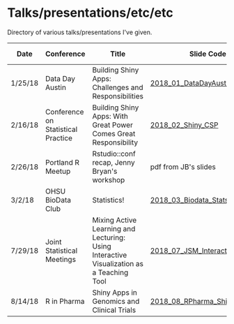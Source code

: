 # Talks/presentations/etc/etc

Directory of various talks/presentations I've given.


Date | Conference | Title | Slide Code | Slides Rendered
---|---|---|---|---
1/25/18 | Data Day Austin | Building Shiny Apps: Challenges and Responsibilities | [2018_01_DataDayAustin_Shiny](2018_01_DataDayAustin_Shiny) | [slides](http://jminnier-talks.netlify.com/2018_01_DataDayAustin_Shiny/minnier_shiny_slides.html)
2/16/18 | Conference on Statistical Practice | Building Shiny Apps: With Great Power Comes Great Responsibility | [2018_02_Shiny_CSP](2018_02_Shiny_CSP) | [slides](http://jminnier-talks.netlify.com/2018_02_shiny_csp/minnier_csp2018)
2/26/18 | Portland R Meetup | Rstudio::conf recap, Jenny Bryan's workshop | pdf from JB's slides | [slides](http://jminnier-talks.netlify.com/2018_02_PDXR_RstudioRecap/subset_of_rstudioconf_jennybryan_slides.pdf)
3/2/18 | OHSU BioData Club | Statistics! | [2018_03_Biodata_StatsPapers](2018_03_Biodata_StatsPapers) | [slides](http://jminnier-talks.netlify.com/2018_03_Biodata_StatsPapers/minnier_biodata)
7/29/18 | Joint Statistical Meetings | Mixing Active Learning and Lecturing: Using Interactive Visualization as a Teaching Tool | [2018_07_JSM_InteractiveLearning](2018_07_JSM_InteractiveLearning) | [slides](https://jminnier-talks.netlify.com/2018_07_jsm_interactivelearning/minnier_jsm2018)
8/14/18 | R in Pharma | Shiny Apps in Genomics and Clinical Trials | [2018_08_RPharma_Shiny](2018_08_RPharma_Shiny) | [slides](https://jminnier-talks.netlify.com/2018_08_rpharma_shiny/minnier_rpharma2018.html)

